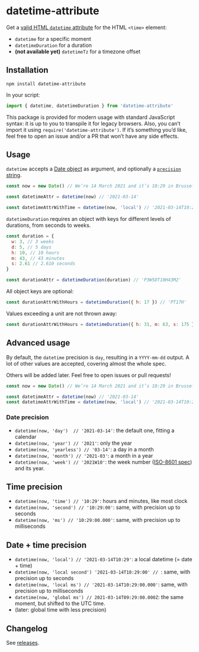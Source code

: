 # datetime-attribute

Get a [valid HTML `datetime` attribute](https://developer.mozilla.org/en-US/docs/Web/API/HTMLTimeElement/datetime) for the HTML `<time>` element:

- `datetime` for a specific moment
- `datetimeDuration` for a duration
- **(not available yet)** `datetimeTz` for a timezone offset

## Installation

`npm install datetime-attribute`

In your script:

```js
import { datetime, datetimeDuration } from 'datetime-attribute'
```

This package is provided for modern usage with standard JavaScript syntax: it
is up to you to transpile it for legacy browsers. Also, you can’t import it
using `require('datetime-attribute')`. If it’s something you’d like, feel free
to open an issue and/or a PR that won’t have any side effects.

## Usage

`datetime` accepts a [Date object](https://developer.mozilla.org/en-US/docs/Web/JavaScript/Reference/Global_Objects/Date/Date) as argument, and optionally a [`precision` string](#advanced-usage).

```js
const now = new Date() // We’re 14 March 2021 and it’s 10:29 in Brussels.

const datetimeAttr = datetime(now) // '2021-03-14'

const datetimeAttrWithTime = datetime(now, 'local') // '2021-03-14T10:29'
```

`datetimeDuration` requires an object with keys for different levels of durations, from seconds to weeks.

```js
const duration = {
  w: 3, // 3 weeks
  d: 5, // 5 days
  h: 10, // 10 hours
  m: 43, // 43 minutes
  s: 2.61 // 2.610 seconds
}

const durationAttr = datetimeDuration(duration) // 'P3W5DT10H43M2'
```

All object keys are optional:

```js
const durationAttrWithHours = datetimeDuration({ h: 17 }) // 'PT17H'
```

Values exceeding a unit are not thrown away:

```js
const durationAttrWithHours = datetimeDuration({ h: 31, m: 63, s: 175 }) // 'P1DT8H5M55S'
```


## Advanced usage

By default, the `datetime` precision is `day`, resulting in a `YYYY-mm-dd`
output. A lot of other values are accepted, covering almost the whole spec.

Others will be added later. Feel free to open issues or pull requests!

```js
const now = new Date() // We’re 14 March 2021 and it’s 10:29 in Brussels.

const datetimeAttr = datetime(now) // '2021-03-14'
const datetimeAttrWithTime = datetime(now, 'local') // '2021-03-14T10:29'
```

### Date precision

- `datetime(now, 'day')  // '2021-03-14'`: the default one, fitting a calendar
- `datetime(now, 'year') // '2021'`: only the year
- `datetime(now, 'yearless') // '03-14'`: a day in a month
- `datetime(now, 'month') // '2021-03'`: a month in a year
- `datetime(now, 'week') // '2021W10'`: the week number ([ISO-8601 spec](https://en.wikipedia.org/wiki/ISO_week_date)) and its year.

## Time precision

- `datetime(now, 'time') // '10:29'`: hours and minutes, like most clock
- `datetime(now, 'second') // '10:29:00'`: same, with precision up to seconds
- `datetime(now, 'ms') // '10:29:00.000'`: same, with precision up to milliseconds

## Date + time precision

- `datetime(now, 'local') // '2021-03-14T10:29'`: a local datetime (= date + time)
- `datetime(now, 'local second') '2021-03-14T10:29:00' // `: same, with precision up to seconds
- `datetime(now, 'local ms') // '2021-03-14T10:29:00.000'`: same, with precision up to milliseconds
- `datetime(now, 'global ms') // 2021-03-14T09:29:00.000Z`: the same moment, but shifted to the UTC time.
- (later: global time with less precision)

## Changelog

See [releases](https://github.com/meduzen/datetime-attribute/releases).
